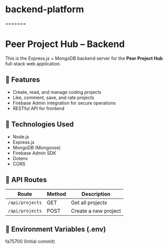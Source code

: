 # backend-platform
=======
# Peer Project Hub – Backend

This is the Express.js + MongoDB backend server for the **Peer Project Hub** full-stack web application.

## 🚀 Features

- Create, read, and manage coding projects
- Like, comment, save, and rate projects
- Firebase Admin integration for secure operations
- RESTful API for frontend

## 🔧 Technologies Used

- Node.js
- Express.js
- MongoDB (Mongoose)
- Firebase Admin SDK
- Dotenv
- CORS

## 📁 API Routes

| Route               | Method | Description          |
|--------------------|--------|----------------------|
| `/api/projects`     | GET    | Get all projects     |
| `/api/projects`     | POST   | Create a new project |

## 🔐 Environment Variables (.env)

fa75700 (Initial commit)
